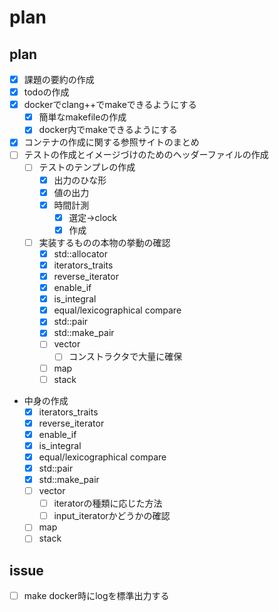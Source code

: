 # plan

## plan

- [x] 課題の要約の作成
- [x] todoの作成
- [x] dockerでclang++でmakeできるようにする
  - [x] 簡単なmakefileの作成
  - [x] docker内でmakeできるようにする
- [x] コンテナの作成に関する参照サイトのまとめ
- [ ] テストの作成とイメージづけのためのヘッダーファイルの作成
  - [ ] テストのテンプレの作成
    - [x] 出力のひな形
    - [x] 値の出力
    - [x] 時間計測
      - [x] 選定->clock
      - [x] 作成
  - [ ] 実装するものの本物の挙動の確認
    - [x] std::allocator
    - [x] iterators_traits
    - [x] reverse_iterator
    - [x] enable_if
    - [x] is_integral
    - [x] equal/lexicographical compare
    - [x] std::pair
    - [x] std::make_pair
    - [ ] vector
      - [ ] コンストラクタで大量に確保
    - [ ] map
    - [ ] stack
- 中身の作成
  - [x] iterators_traits
  - [x] reverse_iterator
  - [x] enable_if
  - [x] is_integral
  - [x] equal/lexicographical compare
  - [x] std::pair
  - [x] std::make_pair
  - [ ] vector
    - [ ] iteratorの種類に応じた方法
    - [ ] input_iteratorかどうかの確認
  - [ ] map
  - [ ] stack

## issue

- [ ] make docker時にlogを標準出力する
